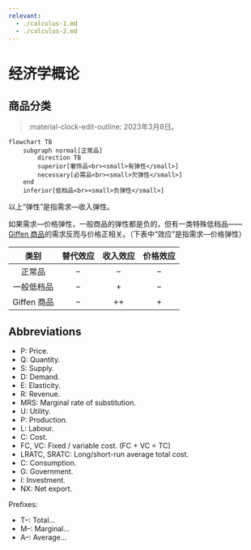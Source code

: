 ```yaml
---
relevant:
  - ./calculus-1.md
  - ./calculus-2.md
---
```


# 经济学概论

## 商品分类

> :material-clock-edit-outline: 2023年3月8日。

```mermaid
flowchart TB
    subgraph normal[正常品]
        direction TB
        superior[奢饰品<br><small>有弹性</small>]
        necessary[必需品<br><small>欠弹性</small>]
    end
    inferior[低档品<br><small>负弹性</small>]
```

以上“弹性”是指需求—收入弹性。

如果需求—价格弹性，一般商品的弹性都是负的，但有一类特殊低档品—— [Giffen 商品](https://en.wikipedia.org/wiki/Giffen_good)的需求反而与价格正相关。（下表中“效应”是指需求—价格弹性）

|    类别     | 替代效应 | 收入效应 | 价格效应 |
| :---------: | :------: | :------: | :------: |
|   正常品    |    −     |    −     |    −     |
| 一般低档品  |    −     |    +     |    −     |
| Giffen 商品 |    −     |    ++    |    +     |

## Abbreviations

- P: Price.
- Q: Quantity.
- S: Supply.
- D: Demand.
- E: Elasticity.
- R: Revenue.
- MRS: Marginal rate of substitution.
- U: Utility.
- P: Production.
- L: Labour.
- C: Cost.
- FC, VC: Fixed / variable cost. (FC + VC = TC)
- LRATC, SRATC: Long/short-run average total cost.
- C: Consumption.
- G: Government.
- I: Investment.
- NX: Net export.

Prefixes:

- T–: Total…
- M–: Marginal…
- A–: Average…
